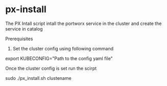 # px-install

The PX  Intall  script  intall the portworx service in the cluster and create the service in catalog


Prerequisites

1) Set the cluster config using following command

  export KUBECONFIG="Path to the config yaml file"


Once the cluster config is set run the scirpt  


sudo ./px_install.sh  clustename






